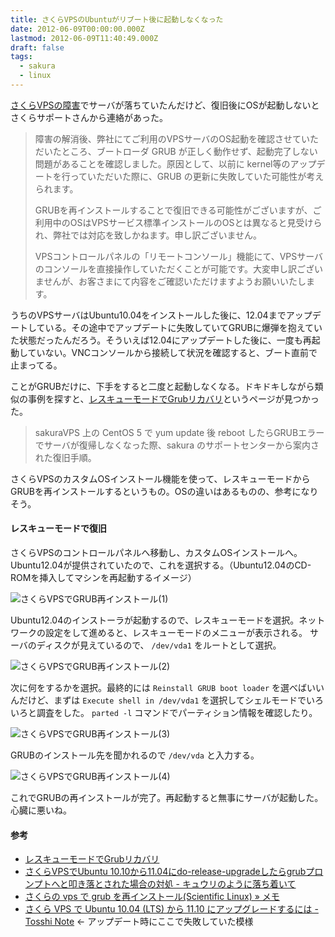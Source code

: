 ```yaml
---
title: さくらVPSのUbuntuがリブート後に起動しなくなった
date: 2012-06-09T00:00:00.000Z
lastmod: 2012-06-09T11:40:49.000Z
draft: false
tags:
  - sakura
  - linux
---
```


[さくらVPSの障害](http://support.sakura.ad.jp/mainte/newsentry.php?id=7588)でサーバが落ちていたんだけど、復旧後にOSが起動しないとさくらサポートさんから連絡があった。

> 障害の解消後、弊社にてご利用のVPSサーバのOS起動を確認させていただいたところ、ブートローダ GRUB が正しく動作せず、起動完了しない問題があることを確認しました。原因として、以前に kernel等のアップデートを行っていただいた際に、GRUB の更新に失敗していた可能性が考えられます。
>
> GRUBを再インストールすることで復旧できる可能性がございますが、ご利用中のOSはVPSサービス標準インストールのOSとは異なると見受けられ、弊社では対応を致しかねます。申し訳ございません。
>
> VPSコントロールパネルの「リモートコンソール」機能にて、VPSサーバのコンソールを直接操作していただくことが可能です。大変申し訳ございませんが、お客さまにて内容をご確認いただけますようお願いいたします。

うちのVPSサーバはUbuntu10.04をインストールした後に、12.04までアップデートしている。その途中でアップデートに失敗していてGRUBに爆弾を抱えていた状態だったんだろう。そういえば12.04にアップデートした後に、一度も再起動していない。VNCコンソールから接続して状況を確認すると、ブート直前で止まってる。

ことがGRUBだけに、下手をすると二度と起動しなくなる。ドキドキしながら類似の事例を探すと、[レスキューモードでGrubリカバリ](http://note.sicafe.net/sakuraVPS/rescueMode.html)というページが見つかった。

> sakuraVPS 上の CentOS 5 で yum update 後 reboot したらGRUBエラーでサーバが復帰しなくなった際、sakura のサポートセンターから案内された復旧手順。

さくらVPSのカスタムOSインストール機能を使って、レスキューモードからGRUBを再インストールするというもの。OSの違いはあるものの、参考になりそう。

#### レスキューモードで復旧

さくらVPSのコントロールパネルへ移動し、カスタムOSインストールへ。Ubuntu12.04が提供されていたので、これを選択する。（Ubuntu12.04のCD-ROMを挿入してマシンを再起動するイメージ）

![さくらVPSでGRUB再インストール(1)](@/assets/flickr/7354016738.jpg "さくらVPSでGRUB再インストール(1)")

Ubuntu12.04のインストーラが起動するので、レスキューモードを選択。ネットワークの設定をして進めると、レスキューモードのメニューが表示される。 サーバのディスクが見えているので、 `/dev/vda1` をルートとして選択。

![さくらVPSでGRUB再インストール(2)](@/assets/flickr/7354016774.jpg "さくらVPSでGRUB再インストール(2)")

次に何をするかを選択。最終的には `Reinstall GRUB boot loader` を選べばいいんだけど、まずは `Execute shell in /dev/vda1` を選択してシェルモードでいろいろと調査をした。 `parted -l` コマンドでパーティション情報を確認したり。

![さくらVPSでGRUB再インストール(3)](@/assets/flickr/7354016806.jpg "さくらVPSでGRUB再インストール(3)")

GRUBのインストール先を聞かれるので `/dev/vda` と入力する。

![さくらVPSでGRUB再インストール(4)](@/assets/flickr/7168805071.jpg "さくらVPSでGRUB再インストール(4)")

これでGRUBの再インストールが完了。再起動すると無事にサーバが起動した。心臓に悪いね。

#### 参考

* [レスキューモードでGrubリカバリ](http://note.sicafe.net/sakuraVPS/rescueMode.html)
* [さくらVPSでUbuntu 10.10から11.04にdo-release-upgradeしたらgrubプロンプトへと叩き落とされた場合の対処 - キュウリのように落ち着いて](http://d.hatena.ne.jp/cu39/20120406/1333701612)
* [さくらの vps で grub を再インストール(Scientific Linux) » メモ](http://www.sarotti.net/b/?p=51)
* [さくら VPS で Ubuntu 10.04 (LTS) から 11.10 にアップグレードするには - Tosshi Note](http://d.hatena.ne.jp/tilfin/20120330/1333108053) ← アップデート時にここで失敗していた模様
